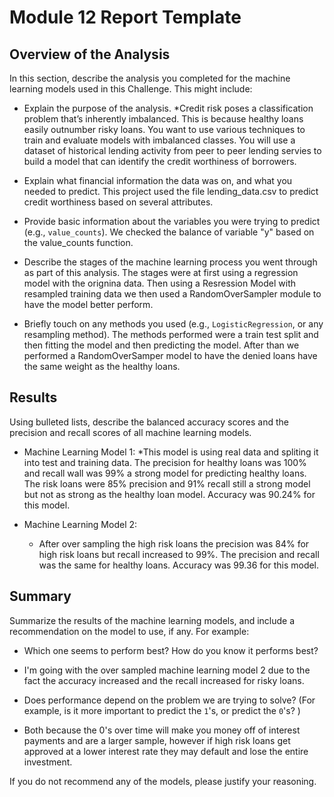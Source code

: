 # Module 12 Report Template

## Overview of the Analysis

In this section, describe the analysis you completed for the machine learning models used in this Challenge. This might include:

* Explain the purpose of the analysis.
*Credit risk poses a classification problem that’s inherently imbalanced. This is because healthy loans easily outnumber risky loans. You want to use various techniques to train and evaluate models with imbalanced classes.  You will use a dataset of historical lending activity from peer to peer lending servies to build a model that can identify the credit worthiness of borrowers.

* Explain what financial information the data was on, and what you needed to predict.
This project used the file lending_data.csv to predict credit worthiness based on several attributes.

* Provide basic information about the variables you were trying to predict (e.g., `value_counts`).
We checked the balance of variable "y" based on the value_counts function.
* Describe the stages of the machine learning process you went through as part of this analysis.
The stages were at first using a regression model with the orignina data.  Then using a Resression Model with resampled training data we then used a RandomOverSampler module to have the model better perform.
* Briefly touch on any methods you used (e.g., `LogisticRegression`, or any resampling method).
The methods performed were a train test split and then fitting the model and then predicting the model.  After than we performed a RandomOverSamper model to have the denied loans have the same weight as the healthy loans.

## Results

Using bulleted lists, describe the balanced accuracy scores and the precision and recall scores of all machine learning models.

* Machine Learning Model 1:
  *This model is using real data and spliting it into test and training data.  The precision for healthy loans was 100% and recall wall was 99% a strong model for predicting healthy loans.  The risk loans were 85% precision and 91% recall still a strong model but not as strong as the healthy loan model.  Accuracy was 90.24% for this model.



* Machine Learning Model 2:
  * After over sampling the high risk loans the precision was 84% for high risk loans but recall increased to 99%.  The precision and recall was the same for healthy loans. Accuracy was 99.36 for this model.

## Summary

Summarize the results of the machine learning models, and include a recommendation on the model to use, if any. For example:
* Which one seems to perform best? How do you know it performs best?
* I'm going with the over sampled machine learning model 2 due to the fact the accuracy increased and the recall increased for risky loans.

* Does performance depend on the problem we are trying to solve? (For example, is it more important to predict the `1`'s, or predict the `0`'s? )
* Both because the 0's over time will make you money off of interest payments and are a larger sample, however if high risk loans get approved at a lower interest rate they may default and lose the entire investment.

If you do not recommend any of the models, please justify your reasoning.
